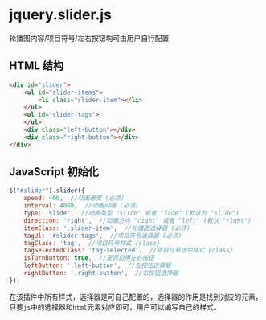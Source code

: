 # jquery.slider.js #
轮播图内容/项目符号/左右按钮均可由用户自行配置
## HTML 结构
```html
<div id="slider">
    <ul id="slider-items">
        <li class="slider-item"></li>
    </ul>
    <ul id="slider-tags">
    </ul>
    <div class="left-button"></div>
    <div class="right-button"></div>
</div>
```
## JavaScript 初始化
```JavaScript
$("#slider").slider({
    speed: 400,  //动画速度 (必须)
    interval: 4000,  //动画间隔 (必须)
    type: 'slide',  //动画类型 "slide" 或者 "fade" (默认为 "slide")
    direction: 'right',  //动画方向 "right" 或者 "left" (默认 "right")
    itemClass: '.slider-item',  //轮播图选择器 (必须)
    tagUl: '#slider-tags',  //项目符号选择器 (必须)
    tagClass: 'tag',  //项目符号样式 {class} 
    tagSelectedClass: 'tag-selected',  //项目符号选中样式 {class}
    isTurnButton: true,  //是否启用左右按钮
    leftButton: '.left-button',  //左按钮选择器
    rightButton: '.right-button',  //右按钮选择器
});
```
在该插件中所有样式，选择器是可自己配置的，选择器的作用是找到对应的元素，只要`js`中的选择器和`html`元素对应即可，用户可以编写自己的样式。
